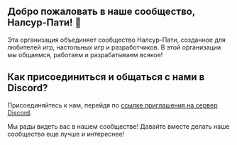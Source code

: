## Добро пожаловать в наше сообщество, Налсур-Пати! 👋

Эта организация объединяет сообщество Налсур-Пати, созданное для любителей игр, настольных игр и разработчиков. В этой организации мы общаемся, работаем и разрабатываем всякое!

## Как присоединиться и общаться с нами в Discord?
Присоединяйтесь к нам, перейдя по [ссылке приглашения на сервер Discord](https://discord.gg/krDYq3wFch).

Мы рады видеть вас в нашем сообществе! Давайте вместе делать наше сообщество еще лучше и интереснее!

